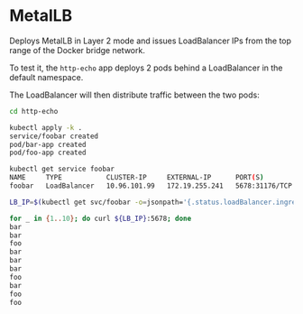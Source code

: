 # MetalLB

Deploys MetalLB in Layer 2 mode and issues LoadBalancer IPs from the top range of the Docker bridge network.

To test it, the `http-echo` app deploys 2 pods behind a LoadBalancer in the default namespace.

The LoadBalancer will then distribute traffic between the two pods:

```bash
cd http-echo

kubectl apply -k .
service/foobar created
pod/bar-app created
pod/foo-app created

kubectl get service foobar
NAME     TYPE           CLUSTER-IP     EXTERNAL-IP      PORT(S)          AGE
foobar   LoadBalancer   10.96.101.99   172.19.255.241   5678:31176/TCP   8m40s

LB_IP=$(kubectl get svc/foobar -o=jsonpath='{.status.loadBalancer.ingress[0].ip}')

for _ in {1..10}; do curl ${LB_IP}:5678; done
bar
bar
foo
bar
bar
bar
foo
bar
foo
foo
```
